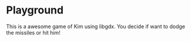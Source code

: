 # Playground
This is a awesome game of Kim using libgdx.
You decide if want to dodge the missiles or hit him!
